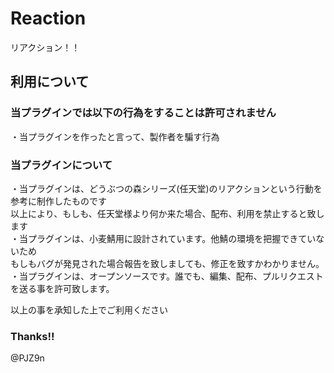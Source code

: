 # Reaction  
リアクション！！  
## 利用について  
### 当プラグインでは以下の行為をすることは許可されません  
・当プラグインを作ったと言って、製作者を騙す行為  

### 当プラグインについて  
・当プラグインは、どうぶつの森シリーズ(任天堂)のリアクションという行動を参考に制作したものです  
以上により、もしも、任天堂様より何か来た場合、配布、利用を禁止すると致します  
・当プラグインは、小麦鯖用に設計されています。他鯖の環境を把握できていないため  
もしもバグが発見された場合報告を致しましても、修正を致すかわかりません。  
・当プラグインは、オープンソースです。誰でも、編集、配布、プルリクエストを送る事を許可致します。  

以上の事を承知した上でご利用ください  

### Thanks!!   
@PJZ9n
